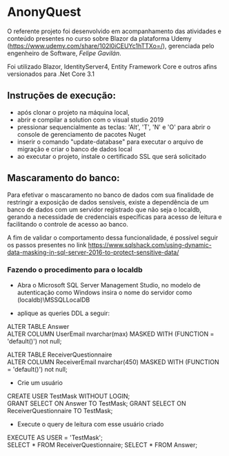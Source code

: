 # AnonyQuest

O referente projeto foi desenvolvido em acompanhamento das atividades e conteúdo presentes no curso sobre Blazor da plataforma Udemy (https://www.udemy.com/share/102l0iCEUYc1hTTXo=/), gerenciada pelo engenheiro de Software, *Felipe Gavilán*.

Foi utilizado Blazor, IdentityServer4, Entity Framework Core e outros afins versionados para .Net Core 3.1

## Instruções de execução: 

- após clonar o projeto na máquina local, 
- abrir e compilar a solution com o visual studio 2019 
- pressionar sequencialmente as teclas: 'Alt', 'T', 'N' e 'O' para abrir o console de gerenciamento de pacotes Nuget
- inserir o comando "update-database" para executar o arquivo de migração e criar o banco de dados local
- ao executar o projeto, instale o certificado SSL que será solicitado

## Mascaramento do banco:

Para efetivar o mascaramento no banco de dados com sua finalidade de restringir a exposição de dados sensíveis, 
existe a dependência de um banco de dados com um servidor registrado que não seja o localdb, gerando a necessidade de credenciais específicas para acesso de leitura e facilitando o controle de acesso ao banco.

A fim de validar o comportamento dessa funcionalidade, é possível seguir os passos presentes no link https://www.sqlshack.com/using-dynamic-data-masking-in-sql-server-2016-to-protect-sensitive-data/


### Fazendo o procedimento para o localdb

- Abra o Microsoft SQL Server Management Studio, no modelo de autenticação como Windows insira o nome do servidor como (localdb)\MSSQLLocalDB

- aplique as queries DDL a seguir:

ALTER TABLE Answer  
ALTER COLUMN UserEmail nvarchar(max) MASKED WITH (FUNCTION = 'default()') not null;   

ALTER TABLE ReceiverQuestionnaire  
ALTER COLUMN ReceiverEmail nvarchar(450) MASKED WITH (FUNCTION = 'default()') not null;  

- Crie um usuário

CREATE USER TestMask WITHOUT LOGIN;  
GRANT SELECT ON Answer TO TestMask; 
GRANT SELECT ON ReceiverQuestionnaire TO TestMask; 

- Execute o query de leitura com esse usuário criado

EXECUTE AS USER = 'TestMask';  
SELECT * FROM ReceiverQuestionnaire;
SELECT * FROM Answer;

